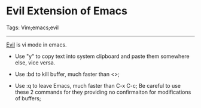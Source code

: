 # Evil Extension of Emacs
Tags: Vim;emacs;evil

------

[Evil](http://www.emacswiki.org/emacs/Evil) is vi mode in emacs. 

* Use "y" to copy text into system clipboard and paste them somewhere else, vice versa. 

* Use :bd to kill buffer, much faster than <<C-x k RET>>;

* Use :q to leave Emacs, much faster than C-x C-c; Be careful to use these 2 commands for they providing no confirmaiton for modifications of buffers;
